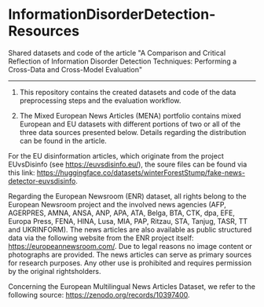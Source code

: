 # InformationDisorderDetection-Resources

Shared datasets and code of the  article "A Comparison and Critical Reflection of Information Disorder Detection Techniques: Performing a Cross-Data and Cross-Model Evaluation"
______________________________________________________________________________________________________________________________________________________________________________

1) This repository contains the created datasets and code of the data preprocessing steps and the evaluation workflow.

2) The Mixed European News Articles (MENA) portfolio contains mixed European and EU datasets with different portions of two or all of the three data sources presented below. Details regarding the distribution can be found in the article.

For the EU disinformation articles, which originate from the project EUvsDisinfo (see https://euvsdisinfo.eu/), the soure files can be found via this link: https://huggingface.co/datasets/winterForestStump/fake-news-detector-euvsdisinfo.

Regarding the European Newsroom (ENR) dataset, all rights belong to the European Newsroom project and the involved news agencies (AFP, AGERPRES, AMNA, ANSA, ANP, APA, ATA, Belga, BTA, CTK, dpa, EFE, Europa Press, FENA, HINA, Lusa, MIA, PAP, Ritzau, STA, Tanjug, TASR, TT and UKRINFORM). The news articles are also available as public structured data via the following website from the ENR project itself: https://europeannewsroom.com/. Due to legal reasons no image content or photographs are provided. The news articles can serve as primary sources for research purposes. Any other use is prohibited and requires permission by the original rightsholders.

Concerning the European Multilingual News Articles Dataset, we refer to the following source: https://zenodo.org/records/10397400.
